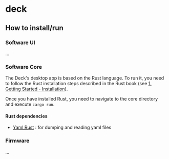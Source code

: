 # deck

## How to install/run

### Software UI
...

### Software Core
The Deck's desktop app is based on the Rust language. To run it, you need to follow the Rust installation steps described in the Rust book (see [1. Getting Started - Installation](https://doc.rust-lang.org/book/ch01-01-installation.html)).

Once you have installed Rust, you need to navigate to the core directory and execute `cargo run`.

#### Rust dependencies
- [Yaml Rust](https://crates.io/crates/yaml-rust) : for dumping and reading yaml files

### Firmware
...
